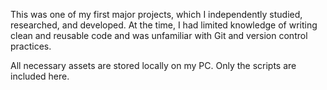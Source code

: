 This was one of my first major projects, which I independently studied, researched, and developed. At the time, I had limited knowledge of writing clean and reusable code and was unfamiliar with Git and version control practices.

All necessary assets are stored locally on my PC. Only the scripts are included here.
